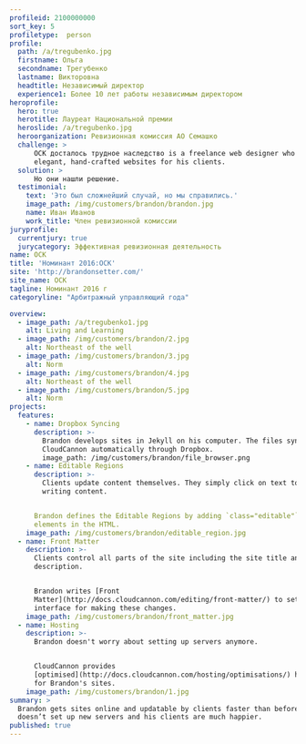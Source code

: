 ```yaml
---
profileid: 2100000000
sort_key: 5
profiletype:  person
profile:
  path: /a/tregubenko.jpg
  firstname: Ольга
  secondname: Трегубенко
  lastname: Викторовна
  headtitle: Независимый директор
  experience1: Более 10 лет работы независимым директором
heroprofile:
  hero: true
  herotitle: Лауреат Национальной премии
  heroslide: /a/tregubenko.jpg
  heroorganization: Ревизионная комиссия АО Семашко
  challenge: >
      ОСК досталось трудное наследство is a freelance web designer who creates
      elegant, hand-crafted websites for his clients.
  solution: >
      Но они нашли решение.
  testimonial:
    text: 'Это был сложнейший случай, но мы справились.'
    image_path: /img/customers/brandon/brandon.jpg
    name: Иван Иванов
    work_title: Член ревизионной комиссии
juryprofile:
  currentjury: true
  jurycategory: Эффективная ревизионная деятельность
name: ОСК
title: 'Номинант 2016:ОСК'
site: 'http://brandonsetter.com/'
site_name: ОСК
tagline: Номинант 2016 г
categoryline: "Арбитражный управляющий года"

overview:
  - image_path: /a/tregubenko1.jpg
    alt: Living and Learning
  - image_path: /img/customers/brandon/2.jpg
    alt: Northeast of the well
  - image_path: /img/customers/brandon/3.jpg
    alt: Norm
  - image_path: /img/customers/brandon/4.jpg
    alt: Northeast of the well
  - image_path: /img/customers/brandon/5.jpg
    alt: Norm
projects:
  features:
    - name: Dropbox Syncing
      description: >-
        Brandon develops sites in Jekyll on his computer. The files sync to
        CloudCannon automatically through Dropbox.
        image_path: /img/customers/brandon/file_browser.png
    - name: Editable Regions
      description: >-
        Clients update content themselves. They simply click on text to start
        writing content.


      Brandon defines the Editable Regions by adding `class="editable"` to
      elements in the HTML. 
    image_path: /img/customers/brandon/editable_region.jpg
  - name: Front Matter
    description: >-
      Clients control all parts of the site including the site title and
      description.


      Brandon writes [Front
      Matter](http://docs.cloudcannon.com/editing/front-matter/) to set up the
      interface for making these changes.
    image_path: /img/customers/brandon/front_matter.jpg
  - name: Hosting
    description: >-
      Brandon doesn't worry about setting up servers anymore.


      CloudCannon provides
      [optimised](http://docs.cloudcannon.com/hosting/optimisations/) hosting
      for Brandon's sites.
    image_path: /img/customers/brandon/1.jpg
summary: >
  Brandon ​gets​ sites online and updatable by clients faster than ​before​. He
  doesn’t ​set up​ new servers and his clients are much happier.
published: true
---
```

